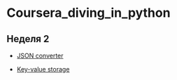 # Coursera_diving_in_python

## Неделя 2
* [JSON converter](https://github.com/vireal01/Coursera_diving_in_python/blob/master/Week_2/to_json.py)

* [Key-value storage](https://github.com/vireal01/Coursera_diving_in_python/blob/master/Week_2/storage.py)
